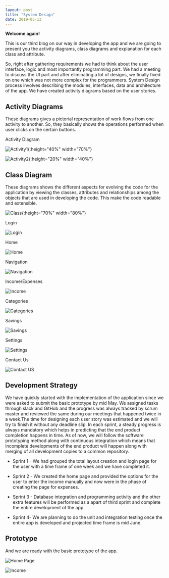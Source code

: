 ```yaml
---
layout: post
title: "System Design"
date: 2019-05-13
---
```


**Welcome again!**

This is our third blog on our way in developing the app and we are going to present you the activity diagrams, class diagrams and explanation for each class and attribute. 

So, right after gathering requirements we had to think about the user interface, logic and most importantly programming part. We had a meeting to discuss the UI part and after eliminating a lot of designs, we finally fixed on one which was not more complex for the programmers. System Design process involves describing the modules, interfaces, data and architecture of the app. We have created activity diagrams based on the user stories.

## Activity Diagrams

These diagrams gives a pictorial representation of work flows from one activity to another. So, they basically shows the operations performed when user clicks on the certain buttons.

Activity Diagram

![Activity1]({{site.baseurl}}/images/Activity1.png "Activity1"){:height="40%" width="70%"}

![Activity2]({{site.baseurl}}/images/Activity2.jpeg "Activity2"){:height="20%" width="40%"}

## Class Diagram

These diagrams shows the different aspects for evolving the code for the application by viewing the classes, attributes and relationships among the objects that are used in developing the code. This make the code readable and extensible.

![Class]({{site.baseurl}}/images/Class.png "Class Diagram"){:height="70%" width="80%"}

Login 

![Login]({{site.baseurl}}/images/Login.png "Login Attributes")

Home

![Home]({{site.baseurl}}/images/Home.png "Home")

Navigation

![Navigation]({{site.baseurl}}/images/Navigation.png "Navigation")

Income/Expenses

![Income]({{site.baseurl}}/images/Income_Expenses.png "Income")

Categories

![Categories]({{site.baseurl}}/images/Categories.png "Categories")

Savings

![Savings]({{site.baseurl}}/images/Savings.png "Savings")

Settings

![Settings]({{site.baseurl}}/images/Settings.png "Settings")

Contact Us

![Contact US]({{site.baseurl}}/images/Contact.png "Contact Us")



## Development Strategy

We have quickly started with the implementation of the application since we were asked to submit the basic prototype by mid May. We assigned tasks through slack and GitHub and the progress was always tracked by scrum master and reviewed the same during our meetings that happened twice in a week.The time for designing each user story was estimated and we will try to finish it without any deadline slip. In each sprint, a steady progress is always mandatory which helps in predicting that the end product completion happens in time. As of now, we will follow the software prototyping method along with continuous integration which means that incomplete developments of the end product will happen along with merging of all development copies to a common repository.

* Sprint 1 - We had grouped the total layout creation and login page for the user with a time frame of one week and we have completed it. 

* Sprint 2 - We created the home page and provided the options for the user to enter the income manually and now were in the phase of creating the page for expenses.

* Sprint 3 - Database integration and programming activity and the other extra features will be performed as a apart of third sprint and complete the entire development of the app.

* Sprint 4- We are planning to do the unit and integration testing once the entire app is developed and projected time frame is mid June.

## Prototype

And we are ready with the basic prototype of the app.


![Home Page]({{site.baseurl}}/images/Homeapp.png "Home app")

![Income]({{site.baseurl}}/images/Incomeapp.png "Income Page")




